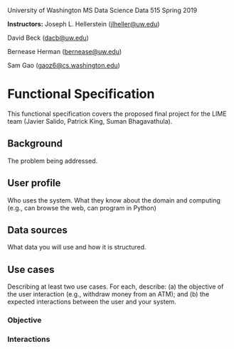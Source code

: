 University of Washington MS Data Science
Data 515  Spring 2019

__Instructors:__
Joseph L. Hellerstein (jlheller@uw.edu)

David Beck (dacb@uw.edu)

Bernease Herman (bernease@uw.edu)

Sam Gao (gaoz6@cs.washington.edu)

# Functional Specification

This functional specification covers the proposed final project for the LIME team (Javier Salido, Patrick King, Suman Bhagavathula).

## Background

The problem being addressed.

## User profile

Who uses the system. What they know about the domain and computing (e.g., can browse the web, can program in Python)

## Data sources

What data you will use and how it is structured.

## Use cases

Describing at least two use cases. For each, describe: (a) the objective of the user interaction (e.g., withdraw money from an ATM); and (b) the expected interactions between the user and your system.

### Objective

### Interactions
